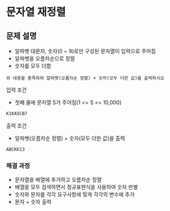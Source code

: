 # 문자열 재정렬

## 문제 설명

* 알파벳 대문자, 숫자(0 ~ 9)로만 구성된 문자열이 입력으로 주어짐
* 알파벳을 오름차순으로 정렬
* 숫자를 모두 더함

`위 내용을 충족하여 알파벳(오름차순 정렬) + 숫자(모두 더한 값)을 출력하시오`

입력 조건

* 첫째 줄에 문자열 S가 주어짐(1 <= S <= 10,000)

```txt
K1KA5CB7
```

출력 조건

* 알파벳(오름차순 정렬) + 숫자(모두 더한 값)을 출력

```txt
ABCKK13
```

### 해결 과정

* 문자열을 배열에 추가하고 오름차순 정렬
* 배열을 모두 검색하면서 정규표현식을 사용하여 숫자 판별
* 숫자와 문자를 각각 요구사항에 맞게 각각의 변수에 추가
* 문자 + 숫자 출력
